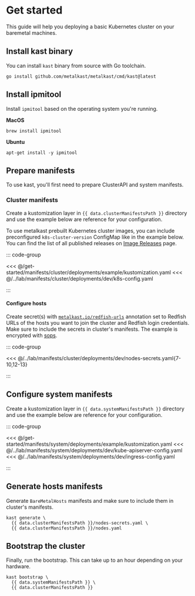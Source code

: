 <script setup>
import { data } from './index.data.ts'
</script>

# Get started

This guide will help you deploying a basic Kubernetes cluster on your baremetal machines.

## Install kast binary

You can install `kast` binary from source with Go toolchain.

```shell
go install github.com/metalkast/metalkast/cmd/kast@latest
```

## Install ipmitool

Install `ipmitool` based on the operating system you're running.

**MacOS**

```shell
brew install ipmitool
```

**Ubuntu**

```shell
apt-get install -y ipmitool
```

## Prepare manifests

To use kast, you'll first need to prepare ClusterAPI and system manifests.

### Cluster manifests

Create a kustomization layer in `{{ data.clusterManifestsPath }}` directory and use the example below are reference for your configuration.

To use metalkast prebuilt Kubernetes cluster images, you can include preconfigured `k8s-cluster-version` ConfigMap like in the example below.
You can find the list of all published releases on [Image Releases](/image-releases) page.


::: code-group

<<< @/get-started/manifests/cluster/deployments/example/kustomization.yaml
<<< @/../lab/manifests/cluster/deployments/dev/k8s-config.yaml

:::

#### Configure hosts

Create secret(s) with [`metalkast.io/redfish-urls`](/annotations#metalkast-io-redfish-urls) annotation
set to Redfish URLs of the hosts you want to join the cluster and Redfish login credentials.
Make sure to include the secrets in cluster's manifests.
The example is encrypted with [sops](/sops).

::: code-group

<<< @/../lab/manifests/cluster/deployments/dev/nodes-secrets.yaml{7-10,12-13}

:::

## Configure system manifests

Create a kustomization layer in `{{ data.systemManifestsPath }}` directory and use the example below are reference for your configuration.

::: code-group

<<< @/get-started/manifests/system/deployments/example/kustomization.yaml
<<< @/../lab/manifests/system/deployments/dev/kube-apiserver-config.yaml
<<< @/../lab/manifests/system/deployments/dev/ingress-config.yaml

:::

## Generate hosts manifests

Generate `BareMetalHosts` manifests and make sure to include them in cluster's manifests.

```shell-vue { name=generate }
kast generate \
  {{ data.clusterManifestsPath }}/nodes-secrets.yaml \
  {{ data.clusterManifestsPath }}/nodes.yaml
```

## Bootstrap the cluster

Finally, run the bootstrap. This can take up to an hour depending on your hardware.

```shell-vue { name=bootstrap }
kast bootstrap \
  {{ data.systemManifestsPath }} \
  {{ data.clusterManifestsPath }}
```
